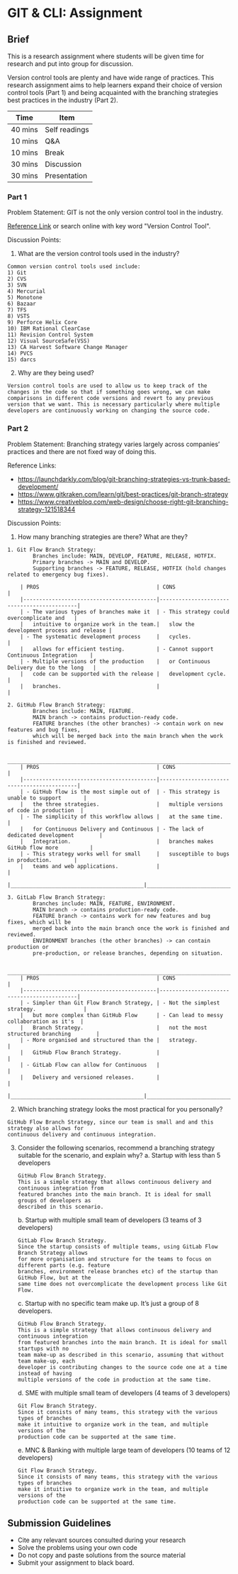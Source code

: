 # GIT & CLI: Assignment

## Brief 

This is a research assignment where students will be given time for research and put into group for discussion.

Version control tools are plenty and have wide range of practices. This research assignment aims to help learners expand their choice of version control tools (Part 1) and being acquainted with the branching strategies best practices in the industry (Part 2).

| Time    | Item          |
|---------|---------------|
| 40 mins | Self readings |
| 10 mins | Q&A           |
| 10 mins | Break         |
| 30 mins | Discussion    |
| 30 mins | Presentation  |

### Part 1

Problem Statement: GIT is not the only version control tool in the industry. 

[Reference Link](https://www.softwaretestinghelp.com/version-control-software/) or search online with key word "Version Control Tool".

Discussion Points:

1. What are the version control tools used in the industry?
```
Common version control tools used include:
1) Git
2) CVS
3) SVN
4) Mercurial
5) Monotone
6) Bazaar
7) TFS
8) VSTS
9) Perforce Helix Core 
10) IBM Rational ClearCase
11) Revision Control System 
12) Visual SourceSafe(VSS) 
13) CA Harvest Software Change Manager
14) PVCS 
15) darcs 
```
2. Why are they being used?
```
Version control tools are used to allow us to keep track of the changes in the code so that if something goes wrong, we can make comparisons in different code versions and revert to any previous version that we want. This is necessary particularly where multiple developers are continuously working on changing the source code.
```
### Part 2

Problem Statement: Branching strategy varies largely across companies’ practices and there are not fixed way of doing this.

Reference Links:
- https://launchdarkly.com/blog/git-branching-strategies-vs-trunk-based-development/
- https://www.gitkraken.com/learn/git/best-practices/git-branch-strategy 
- https://www.creativebloq.com/web-design/choose-right-git-branching-strategy-121518344

Discussion Points:

1. How many branching strategies are there? What are they?
```
1. Git Flow Branch Strategy:
        Branches include: MAIN, DEVELOP, FEATURE, RELEASE, HOTFIX.
        Primary branches -> MAIN and DEVELOP.
        Supporting branches -> FEATURE, RELEASE, HOTFIX (hold changes related to emergency bug fixes).
```

        | PROS                                     | CONS                                       |
        |------------------------------------------|--------------------------------------------|
        | - The various types of branches make it  | - This strategy could overcomplicate and   |
        |   intuitive to organize work in the team.|   slow the development process and release |
        | - The systematic development process     |   cycles.                                  |
        |   allows for efficient testing.          | - Cannot support Continuous Integration    |
        | - Multiple versions of the production    |   or Continuous Delivery due to the long   |
        |   code can be supported with the release |   development cycle.                       |
        |   branches.                              |                                            |

```
2. GitHub Flow Branch Strategy:
        Branches include: MAIN, FEATURE.
        MAIN branch -> contains production-ready code.
        FEATURE branches (the other branches) -> contain work on new features and bug fixes, 
        which will be merged back into the main branch when the work is finished and reviewed.
```
         _______________________________________________________________________________________
        | PROS                                     | CONS                                       |
        |------------------------------------------|--------------------------------------------|
        | - GitHub flow is the most simple out of  | - This strategy is unable to support       |
        |   the three strategies.                  |   multiple versions of code in production  |
        | - The simplicity of this workflow allows |   at the same time.                        |
        |   for Continuous Delivery and Continuous | - The lack of dedicated development        |
        |   Integration.                           |   branches makes GitHub flow more          |
        | - This strategy works well for small     |   susceptible to bugs in production.       |
        |   teams and web applications.            |                                            |
        |__________________________________________|____________________________________________|
```
3. GitLab Flow Branch Strategy:
        Branches include: MAIN, FEATURE, ENVIRONMENT.
        MAIN branch -> contains production-ready code.
        FEATURE branch -> contains work for new features and bug fixes, which will be 
        merged back into the main branch once the work is finished and reviewed.
        ENVIRONMENT branches (the other branches) -> can contain production or 
        pre-production, or release branches, depending on situation.
```
         _______________________________________________________________________________________
        | PROS                                     | CONS                                       |
        |------------------------------------------|--------------------------------------------|
        | - Simpler than Git Flow Branch Strategy, | - Not the simplest strategy.               |
        |   but more complex than GitHub Flow      | - Can lead to messy collaboration as it's  |
        |   Branch Strategy.                       |   not the most structured branching        |
        | - More organised and structured than the |   strategy.                                |
        |   GitHub Flow Branch Strategy.           |                                            |
        | - GitLab Flow can allow for Continuous   |                                            |
        |   Delivery and versioned releases.       |                                            |
        |__________________________________________|____________________________________________|


2. Which branching strategy looks the most practical for you personally?
```
GitHub Flow Branch Strategy, since our team is small and and this strategy also allows for
continuous delivery and continuous integration.
```

3. Consider the following scenarios, recommend a branching strategy suitable for the scenario, and explain why?
    a. Startup with less than 5 developers
    ```
    GitHub Flow Branch Strategy.
    This is a simple strategy that allows continuous delivery and continuous integration from 
    featured branches into the main branch. It is ideal for small groups of developers as 
    described in this scenario.
    ```
    b. Startup with multiple small team of developers (3 teams of 3 developers)
    ```
    GitLab Flow Branch Strategy.
    Since the startup consists of multiple teams, using GitLab Flow Branch Strategy allows 
    for more organisation and structure for the teams to focus on different parts (e.g. feature
    branches, environment release branches etc) of the startup than GitHub Flow, but at the 
    same time does not overcomplicate the development process like Git Flow.
    ```
    c. Startup with no specific team make up. It’s just a group of 8 developers.
    ```
    GitHub Flow Branch Strategy.
    This is a simple strategy that allows continuous delivery and continuous integration 
    from featured branches into the main branch. It is ideal for small startups with no 
    team make-up as described in this scenario, assuming that without team make-up, each 
    developer is contributing changes to the source code one at a time instead of having 
    multiple versions of the code in production at the same time.
    ```
    d. SME with multiple small team of developers (4 teams of 3 developers)
    ```
    Git Flow Branch Strategy.
    Since it consists of many teams, this strategy with the various types of branches 
    make it intuitive to organize work in the team, and multiple versions of the 
    production code can be supported at the same time.
    ```
    e. MNC & Banking with multiple large team of developers (10 teams of 12 developers)
    ```
    Git Flow Branch Strategy.
    Since it consists of many teams, this strategy with the various types of branches 
    make it intuitive to organize work in the team, and multiple versions of the 
    production code can be supported at the same time.
    ```

## Submission Guidelines

- Cite any relevant sources consulted during your research
- Solve the problems using your own code
- Do not copy and paste solutions from the source material
- Submit your assignment to black board.
